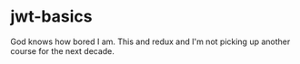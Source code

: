 # jwt-basics
God knows how bored I am. This and redux and I'm not picking up another course for the next decade.